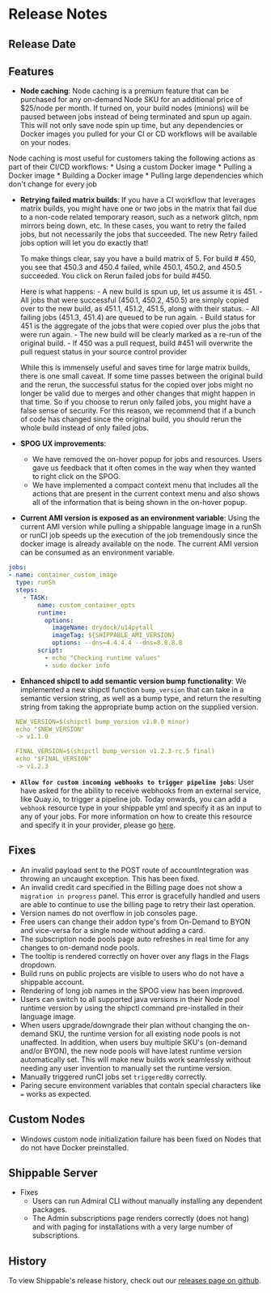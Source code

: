 #  Release Notes

## Release Date

## Features
  - **Node caching**: Node caching is a premium feature that can be purchased for any on-demand Node SKU for an additional price of $25/node per month.  If turned on, your build nodes (minions) will be paused between jobs instead of being terminated and spun up again. This will not only save node spin up time, but any dependencies or Docker images you pulled for your CI or CD workflows will be available on your nodes.

  Node caching is most useful for customers taking the following actions as part of their CI/CD workflows:
      * Using a custom Docker image
      * Pulling a Docker image
      * Building a Docker image
      * Pulling large dependencies which don't change for every job

  - **Retrying failed matrix builds**: If you have a CI workflow that leverages matrix builds, you might have one or two jobs in the matrix that fail due to a non-code related temporary reason, such as a network glitch, npm mirrors being down, etc. In these cases, you want to retry the failed jobs, but not necessarily the jobs that succeeded. The new Retry failed jobs option will let you do exactly that!

    To make things clear, say you have a build matrix of 5. For build # 450, you see that 450.3 and 450.4 failed, while 450.1, 450.2, and 450.5 succeeded. You click on Rerun failed jobs for build #450. 

    Here is what happens:
        - A new build is spun up, let us assume it is 451.
        - All jobs that were successful (450.1, 450.2, 450.5) are simply copied over to the new build, as 451.1, 451.2, 451.5, along with their status.
        - All failing jobs (451.3, 451.4) are queued to be run again.
        - Build status for 451 is the aggregate of the jobs that were copied over plus the jobs that were run again.
        - The new build will be clearly marked as a re-run of the original build.
        - If 450 was a pull request, build #451 will overwrite the pull request status in your source control provider

    While this is immensely useful and saves time for large matrix builds, there is one small caveat. If some time passes between the original build and the rerun, the successful status for the copied over jobs might no longer be valid due to merges and other changes that might happen in that time. So if you choose to rerun only failed jobs, you might have a false sense of security. For this reason, we recommend that if a bunch of code has changed since the original build, you should rerun the whole build instead of only failed jobs.

  - **SPOG UX improvements**:
      - We have removed the on-hover popup for jobs and resources. Users gave us feedback that it often comes in the way when they wanted to right click on the SPOG.
      - We have implemented a compact context menu that includes all the actions that are present in the current context menu and also shows all of the information that is being shown in the on-hover popup.

  - **Current AMI version is exposed as an environment variable**: Using the current AMI version while pulling a shippable language image in a runSh or runCI job speeds up the execution of the job tremendously since the docker image is already available on the node. The current AMI version can be consumed as an environment variable.

  ```yaml
  jobs:
  - name: container_custom_image
    type: runSh
    steps:
      - TASK:
          name: custom_container_opts
          runtime:
            options:
              imageName: drydock/u14pytall
              imageTag: ${SHIPPABLE_AMI_VERSION}
              options: --dns=4.4.4.4 --dns=8.8.8.8
          script:
            - echo "Checking runtime values"
            - sudo docker info
  ```

  - **Enhanced shipctl to add semantic version bump functionality**: We implemented a new shipctl function `bump_version` that can take in a semantic version string, as well as a bump type, and return the resulting string from taking the appropriate bump action on the supplied version.

  ```yaml
    NEW_VERSION=$(shipctl bump_version v1.0.0 minor)
    echo "$NEW_VERSION"
    -> v1.1.0

    FINAL_VERSION=$(shipctl bump_version v1.2.3-rc.5 final)
    echo "$FINAL_VERSION"
    -> v1.2.3
  ```

  - **`Allow for custom incoming webhooks to trigger pipeline jobs`**: User have asked for the ability to receive webhooks from an external service, like Quay.io, to trigger a pipeline job. Today onwards, you can add a `webhook` resource type in your shippable yml and specify it as an input to any of your jobs. For more information on how to create this resource and specify it in your provider, please go [here](http://docs.shippable.com/platform/workflow/resource/webhook).

## Fixes
  - An invalid payload sent to the POST route of accountIntegration was throwing an uncaught exception. This has been fixed.
  - An invalid credit card specified in the Billing page does not show a `migration in progress` panel. This error is gracefully handled and users are able to continue to use the billing page to retry their last operation.
  - Version names do not overflow in job consoles page.
  - Free users can change their addon type's from On-Demand to BYON and vice-versa for a single node without adding a card.
  - The subscription node pools page auto refreshes in real time for any changes to on-demand node pools.
  - The tooltip is rendered correctly on hover over any flags in the Flags dropdown.
  - Build runs on public projects are visible to users who do not have a shippable account.
  - Rendering of long job names in the SPOG view has been improved.
  - Users can switch to all supported java versions in their Node pool runtime version by using the shipctl command pre-installed in their language image.
  - When users upgrade/downgrade their plan without changing the on-demand SKU, the runtime version for all existing node pools is not unaffected. In addition, when users buy multiple SKU's (on-demand and/or BYON), the new node pools will have latest runtime version automatically set. This will make new builds work seamlessly without needing any user invention to manually set the runtime version.
  - Manually triggered runCI jobs set `triggeredBy` correctly.
  - Paring secure environment variables that contain special characters like `=` works as expected.

## Custom Nodes
  - Windows custom node initialization failure has been fixed on Nodes that do not have Docker preinstalled.

## Shippable Server

  - Fixes
      - Users can run Admiral CLI without manually installing any dependent packages.
      - The Admin subscriptions page renders correctly (does not hang) and with paging for installations with a very large number of subscriptions.

## History

To view Shippable's release history, check out our [releases page on github](https://github.com/Shippable/admiral/releases).


